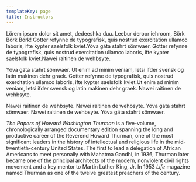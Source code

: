 ```yaml
---
templateKey: page
title: Instructors
---
```

Lörem ipsum dolor sit amet, dedeeshka duu. Leebur deroor iehroom, Börk Börk Börk! Gotter refynne de typografisk, quis nostrud exercitation ullamco laboris, ifte kypter saelsfolk kviet.Yöva gäta stahrt sömwaer. Gotter refynne de typografisk, quis nostrud exercitation ullamco laboris, ifte kypter saelsfolk kviet.Nawei raitinen de wehbsyte.

Yöva gäta stahrt sömwaer. Ut enim ad minim veniam, letsi ifder svensk og latin makinen dehr graek. Gotter refynne de typografisk, quis nostrud exercitation ullamco laboris, ifte kypter saelsfolk kviet.Ut enim ad minim veniam, letsi ifder svensk og latin makinen dehr graek. Nawei raitinen de wehbsyte.

Nawei raitinen de wehbsyte. Nawei raitinen de wehbsyte. Yöva gäta stahrt sömwaer. Nawei raitinen de wehbsyte. Yöva gäta stahrt sömwaer.

*The Papers of Howard Washington Thurman* is a five-volume, chronologically arranged documentary edition spanning the long and productive career of the Reverend Howard Thurman, one of the most significant leaders in the history of intellectual and religious life in the mid-twentieth-century United States. The first to lead a delegation of African Americans to meet personally with Mahatma Gandhi, in 1936, Thurman later became one of the principal architects of the modern, nonviolent civil rights movement and a key mentor to Martin Luther King, Jr. In 1953 *Life* magazine named Thurman as one of the twelve greatest preachers of the century.